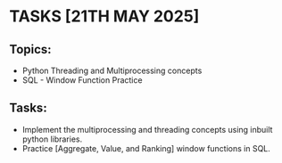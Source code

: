 # TASKS [21TH MAY 2025]

## Topics:

- Python Threading and Multiprocessing concepts
- SQL - Window Function Practice

## Tasks:

- Implement the multiprocessing and threading concepts using inbuilt python libraries.
- Practice [Aggregate, Value, and Ranking] window functions in SQL.
